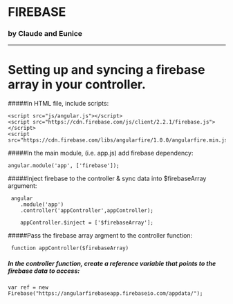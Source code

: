 # FIREBASE
### by Claude and Eunice

----

# Setting up and syncing a firebase array in your controller.

#####In HTML file, include scripts:
 
 	<script src="js/angular.js"></script>
    <script src="https://cdn.firebase.com/js/client/2.2.1/firebase.js"></script>
    <script src="https://cdn.firebase.com/libs/angularfire/1.0.0/angularfire.min.js">
    
    
#####In the main module, (i.e. app.js) add firebase dependency:
 
 	angular.module('app', ['firebase']);
    
    
#####Inject firebase to the controller & sync data into $firebaseArray argument:
 
 	 angular
        .module('app')
        .controller('appController',appController);
        
        appController.$inject = ['$firebaseArray'];
        
#####Pass the firebase array argment to the controller function:
 
 	 function appController($firebaseArray)
 	 
##### In the controller function, create a reference variable that points to the firebase data to access:

	var ref = new Firebase("https://angularfirebaseapp.firebaseio.com/appdata/");
